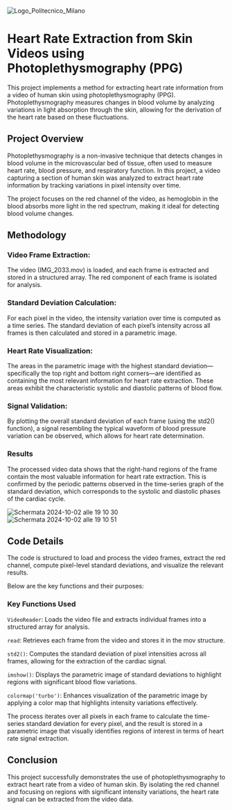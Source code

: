 ![Logo_Politecnico_Milano](https://github.com/user-attachments/assets/979e8edb-0b53-4ad0-b4d4-297af0080bf6)

# Heart Rate Extraction from Skin Videos using Photoplethysmography (PPG)

This project implements a method for extracting heart rate information from a video of human skin using photoplethysmography (PPG). Photoplethysmography measures changes in blood volume by analyzing variations in light absorption through the skin, allowing for the derivation of the heart rate based on these fluctuations.

## Project Overview

Photoplethysmography is a non-invasive technique that detects changes in blood volume in the microvascular bed of tissue, often used to measure heart rate, blood pressure, and respiratory function. In this project, a video capturing a section of human skin was analyzed to extract heart rate information by tracking variations in pixel intensity over time.

The project focuses on the red channel of the video, as hemoglobin in the blood absorbs more light in the red spectrum, making it ideal for detecting blood volume changes.

## Methodology
### Video Frame Extraction: 
The video (IMG_2033.mov) is loaded, and each frame is extracted and stored in a structured array. The red component of each frame is isolated for analysis.
### Standard Deviation Calculation: 
For each pixel in the video, the intensity variation over time is computed as a time series. The standard deviation of each pixel’s intensity across all frames is then calculated and stored in a parametric image.
### Heart Rate Visualization: 
The areas in the parametric image with the highest standard deviation—specifically the top right and bottom right corners—are identified as containing the most relevant information for heart rate extraction. These areas exhibit the characteristic systolic and diastolic patterns of blood flow.
### Signal Validation: 
By plotting the overall standard deviation of each frame (using the std2() function), a signal resembling the typical waveform of blood pressure variation can be observed, which allows for heart rate determination.
### Results
The processed video data shows that the right-hand regions of the frame contain the most valuable information for heart rate extraction. This is confirmed by the periodic patterns observed in the time-series graph of the standard deviation, which corresponds to the systolic and diastolic phases of the cardiac cycle.

![Schermata 2024-10-02 alle 19 10 30](https://github.com/user-attachments/assets/926f3879-ebba-4e8e-bfbc-ddb9f50f8b97)
![Schermata 2024-10-02 alle 19 10 51](https://github.com/user-attachments/assets/9f0d7610-f9e6-4627-be33-4f7550979d67)



## Code Details
The code is structured to load and process the video frames, extract the red channel, compute pixel-level standard deviations, and visualize the relevant results. 

Below are the key functions and their purposes:
### Key Functions Used
`VideoReader`: Loads the video file and extracts individual frames into a structured array for analysis.

`read`: Retrieves each frame from the video and stores it in the mov structure.

`std2()`: Computes the standard deviation of pixel intensities across all frames, allowing for the extraction of the cardiac signal.

`imshow()`: Displays the parametric image of standard deviations to highlight regions with significant blood flow variations.

`colormap('turbo')`: Enhances visualization of the parametric image by applying a color map that highlights intensity variations effectively.

The process iterates over all pixels in each frame to calculate the time-series standard deviation for every pixel, and the result is stored in a parametric image that visually identifies regions of interest in terms of heart rate signal extraction.

## Conclusion
This project successfully demonstrates the use of photoplethysmography to extract heart rate from a video of human skin. By isolating the red channel and focusing on regions with significant intensity variations, the heart rate signal can be extracted from the video data.
